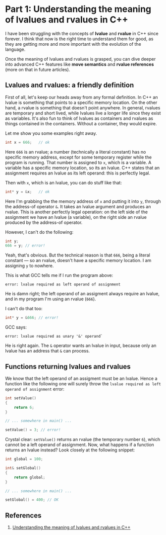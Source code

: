 # Part 1: Understanding the meaning of lvalues and rvalues in C++

I have been struggling with the concepts of **lvalue** and **rvalue** in C++ since forever. I think that now is the right time to understand them for good, as they are getting more and more important with the evolution of the language.

Once the meaning of lvalues and rvalues is grasped, you can dive deeper into advanced C++ features like **move semantics** and **rvalue references** (more on that in future articles).

## Lvalues and rvalues: a friendly definition

First of all, let's keep our heads away from any formal definition. In C++ an lvalue is something that points to a specific memory location. On the other hand, a rvalue is something that doesn't point anywhere. In general, rvalues are temporary and short lived, while lvalues live a longer life since they exist as variables. It's also fun to think of lvalues as containers and rvalues as things contained in the containers. Without a container, they would expire.

Let me show you some examples right away.

```c++
int x = 666;   // ok
```

Here `666` is an rvalue; a number (technically a literal constant) has no specific memory address, except for some temporary register while the program is running. That number is assigned to `x`, which is a variable. A variable has a specific memory location, so its an lvalue. C++ states that an assignment requires an lvalue as its left operand: this is perfectly legal.

Then with `x`, which is an lvalue, you can do stuff like that:

```c++
int* y = &x;   // ok
```

Here I'm grabbing the the memory address of `x` and putting it into `y`, through the address-of operator `&`. It takes an lvalue argument and produces an rvalue. This is another perfectly legal operation: on the left side of the assignment we have an lvalue (a variable), on the right side an rvalue produced by the address-of operator.

However, I can't do the following:

```c++
int y;
666 = y; // error!
```

Yeah, that's obvious. But the technical reason is that `666`, being a literal constant — so an rvalue, doesn't have a specific memory location. I am assigning `y` to nowhere.

This is what GCC tells me if I run the program above:

```
error: lvalue required as left operand of assignment
```

He is damn right; the left operand of an assigment always require an lvalue, and in my program I'm using an rvalue (`666`).

I can't do that too:

```c++
int* y = &666; // error!
```

GCC says:

```
error: lvalue required as unary '&' operand`
```

He is right again. The `&` operator wants an lvalue in input, because only an lvalue has an address that `&` can process.

## Functions returning lvalues and rvalues

We know that the left operand of an assigment must be an lvalue. Hence a function like the following one will surely throw the `lvalue required as left operand of assignment` error:

```c++
int setValue()
{
    return 6;
}

// ... somewhere in main() ...

setValue() = 3; // error!
```

Crystal clear: `setValue()` returns an rvalue (the temporary number `6`), which cannot be a left operand of assignment. Now, what happens if a function returns an lvalue instead? Look closely at the following snippet:

```c++
int global = 100;

int& setGlobal()
{
    return global;    
}

// ... somewhere in main() ...

setGlobal() = 400; // OK
```



## References

1. [Understanding the meaning of lvalues and rvalues in C++](https://www.internalpointers.com/post/understanding-meaning-lvalues-and-rvalues-c)
